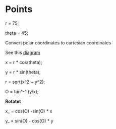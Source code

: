 # Points

r = 75;

theta = 45;

Convert polar coordinates  to cartesian coordinates 

See this [diagram](https://github.com/Khaled-Mahmmoud/MyCompetitiveProgramming/blob/master/img/Geometry/polar%20coordinate.png)

x = r * cos(theta);
 
y = r * sin(theta);
 
r = sqrt(x^2  + y^2);

O = tan^-1 (y/x);

**Rotatet**

x_  = cos(O) -sin(O) * x

y_  = sin(O) - cos(O) * y
